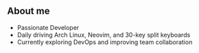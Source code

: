## About me

- Passionate Developer
- Daily driving Arch Linux, Neovim, and 30-key split keyboards
- Currently exploring DevOps and improving team collaboration
